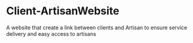 # Client-ArtisanWebsite
A website that create a link between clients and Artisan to ensure service delivery and easy access to artisans
